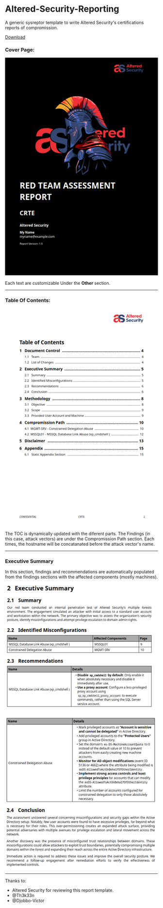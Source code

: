 # Altered-Security-Reporting
A generic sysreptor template to write Altered Security's certifications reports of compromission.

[Download](https://github.com/didntchooseaname/Altered-Security-Reporting/releases)

### Cover Page:

![Cover Page](/Demo-assets/cover.png)

Each text are customizable Under the **Other** section.

---

### Table Of Contents:

![toc](/Demo-assets/toc.png)

The TOC is dynamically updated with the diferent parts. The Findings (in this case, attack vectors) are under the Compromission Path section. Each times, the hostname will be concatanated before the attack vector's name.

---

### Executive Summary

In this section, findings and recommendations are automatically populated from the findings sections with the affected components (mostly machines).

![executive summary](/Demo-assets/exsum.png)

![executive summary 2](/Demo-assets/exsum2.png)

---

Thanks to:

- Altered Security for reviewing this report template.
- @Th3k33n
- @Djobbo-Victor
